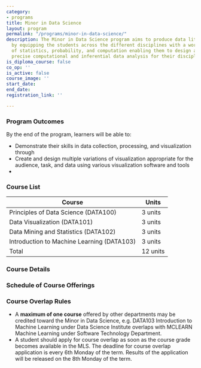 ```yaml
---
category:
- programs
title: Minor in Data Science
layout: program
permalink: "/programs/minor-in-data-science/"
description: The Minor in Data Science program aims to produce data literate graduates
  by equipping the students across the different disciplines with a working knowledge
  of statistics, probability, and computation enabling them to design and execute
  precise computational and inferential data analysis for their discipline.
is_diploma_course: false
co_op: ''
is_active: false
course_image: ''
start_date: 
end_date: 
registration_link: ''

---
```

### Program Outcomes

By the end of the program, learners will be able to:

* Demonstrate their skills in data collection, processing, and visualization through 
* Create and design multiple variations of visualization appropriate for the audience, task, and data using various visualization software and tools
* 

### Course List

| Course                                          | Units		|
| ----------------------------------------------- | ----------- |
| Principles of Data Science (DATA100)            | 3 units     |
| Data Visualization (DATA101)                    | 3 units     |
| Data Mining and Statistics (DATA102)            | 3 units     |
| Introduction to Machine Learning (DATA103)      | 3 units     |
| Total                                           | 12 units    |

### Course Details

### Schedule of Course Offerings

### Course Overlap Rules

* A **maximum of one course** offered by other departments may be credited toward the Minor in Data Science, e.g. DATA103 Introduction to Machine Learning under Data Science Institute overlaps with MCLEARN Machine Learning under Software Technology Department.
* A student should apply for course overlap as soon as the course grade becomes available in the MLS. The deadline for course overlap application is every 6th Monday of the term. Results of the application will be released on the 8th Monday of the term.